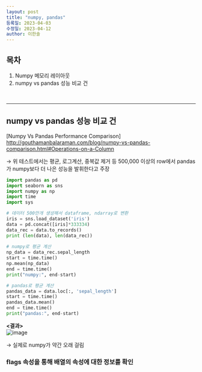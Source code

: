 ```yaml
---
layout: post
title: "numpy, pandas"
등록일: 2023-04-03
수정일: 2023-04-12
author: 이한솔
---
```


## **목차**
1. Numpy 메모리 레이아웃
2. numpy vs pandas 성능 비교 건

<Br>
   
---

## **numpy vs pandas 성능 비교 건**
[Numpy Vs Pandas Performance Comparison] <BR>
<http://gouthamanbalaraman.com/blog/numpy-vs-pandas-comparison.html#Operations-on-a-Column>
   
→ 위 테스트에서는 평균, 로그계산, 중복값 제거 등
   500,000 이상의 row에서 pandas가 numpy보다 더 나은 성능을 발휘한다고 주장

```python
import pandas as pd
import seaborn as sns
import numpy as np
import time
import sys

# 데이터 500만개 생성해서 dataframe, ndarray로 변환
iris = sns.load_dataset('iris')
data = pd.concat([iris]*333334)
data_rec = data.to_records()
print (len(data), len(data_rec))
   
# numpy로 평균 계산
np_data = data_rec.sepal_length
start = time.time()
np.mean(np_data)
end = time.time()
print("numpy:", end-start)

# pandas로 평균 계산
pandas_data = data.loc[:, 'sepal_length']
start = time.time()
pandas_data.mean()
end = time.time()
print("pandas:", end-start)

```

**<결과>** <BR>
![image](https://user-images.githubusercontent.com/109563345/231362278-38d93fcf-9654-4ef5-bcd9-bc488f2987d3.png)
   
→ 실제로 numpy가 약간 오래 걸림
   
### **flags 속성을 통해 배열의 속성에 대한 정보를 확인**  
 
   
